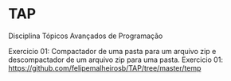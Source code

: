 # TAP
Disciplina Tópicos Avançados de Programação

Exercicio 01: Compactador de uma pasta para um arquivo zip e descompactador de um arquivo zip para uma pasta.
Exercicio 01: https://github.com/felipemalheirosb/TAP/tree/master/temp
